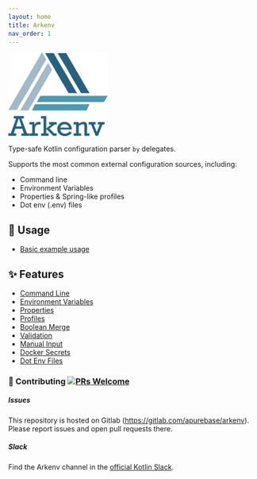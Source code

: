 ```yaml
---
layout: home
title: Arkenv
nav_order: 1
---
```


<img src="/docs/arkenv_logo.png?raw=true" width="200">


Type-safe Kotlin configuration parser `by` delegates. 

Supports the most common external configuration sources, including: 
* Command line
* Environment Variables
* Properties & Spring-like profiles
* Dot env (.env) files


## 🔨 Usage
* [Basic example usage]({{site.baseurl}}guides/example)

## ✨ Features
* [Command Line]({{site.baseurl}}features/command-line)
* [Environment Variables]({{site.baseurl}}features/environment-variables)
* [Properties]({{site.baseurl}}features/properties)
* [Profiles]({{site.baseurl}}features/profiles)
* [Boolean Merge]({{site.baseurl}}features/boolean-merge)
* [Validation]({{site.baseurl}}features/validation)
* [Manual Input]({{site.baseurl}}features/manual-input)
* [Docker Secrets]({{site.baseurl}}features/docker-secrets)
* [Dot Env Files]({{site.baseurl}}features/dot-env-files)


### 🤝 Contributing [![PRs Welcome](https://img.shields.io/badge/PRs-welcome-brightgreen.svg?style=flat-square)](http://makeapullrequest.com) 
##### Issues
This repository is hosted on Gitlab (https://gitlab.com/apurebase/arkenv). 
Please report issues and open pull requests there.

##### Slack
Find the Arkenv channel in the [official Kotlin Slack](https://kotlinlang.slack.com/messages/CGF74HD19/).

